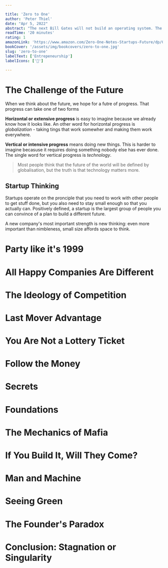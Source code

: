 ```yaml
---

title: 'Zero to One'
author: 'Peter Thiel'
date: "Apr 5, 2022"
abstract: "The next Bill Gates will not build an operating system. The next Larry Page or Sergey Brin won't make a search engine. Doing what we already know how to do takes the world from 1 to n, adding more of somehthing familiar. But everytime we create smething new, we go from 0 to 1."
readTime: '20 minutes'
rating: 1
amazonLink: 'https://www.amazon.com/Zero-One-Notes-Startups-Future/dp/0804139296'
bookCover: '/assets/img/bookcovers/zero-to-one.jpg'
slug: 'zero-to-one'
labelText: ['Entrepeneurship']
labelIcons: ['🚀']

---
```


# The Challenge of the Future

When we think about the future, we hope for a futre of progress. That progress can take one of two forms

**Horizontal or extensive progress** is easy to imagine because we already know how it looks like. An other word for horizontal progress is *globalization* - taking tings that work somewher and making them work everywhere.

**Vertical or intensive progress** means doing new things. This is harder to imagine becasuse it requires doing something nobody else has ever done. The single word for vertical progress is *technology*.

> Most people think that the future of the world will be defined by globalisation, but the truth is that technology matters more.

## Startup Thinking

Startups operate on the pronciple that you need to work with other people to get stuff done, but you also need to stay small enough so that you actually can. Positively defined, a startup is the largest group of people you can convince of a plan to build a different future.

A new company's most important strength is new thinking: even more important than nimbleness, small size affords space to think.

# Party like it's 1999

# All Happy Companies Are Different

# The Ideology of Competition

# Last Mover Advantage

# You Are Not a Lottery Ticket

# Follow the Money

# Secrets

# Foundations

# The Mechanics of Mafia

# If You Build It, Will They Come?

# Man and Machine

# Seeing Green

# The Founder's Paradox

# Conclusion: Stagnation or Singularity